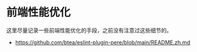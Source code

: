 # 前端性能优化

这里尽量记录一些前端性能优化的手段，之前没有注意过这些细节的。

- https://github.com/btea/eslint-plugin-pere/blob/main/README.zh.md
